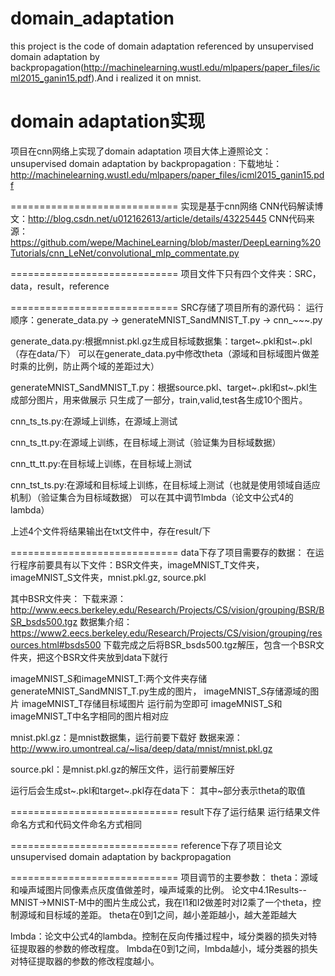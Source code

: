 # domain_adaptation
this project is the code of domain adaptation referenced by unsupervised domain adaptation by backpropagation(http://machinelearning.wustl.edu/mlpapers/paper_files/icml2015_ganin15.pdf).And i realized it on mnist.

domain adaptation实现
=============================

项目在cnn网络上实现了domain adaptation
项目大体上遵照论文：unsupervised domain adaptation by backpropagation  :
下载地址：http://machinelearning.wustl.edu/mlpapers/paper_files/icml2015_ganin15.pdf

=============================
实现是基于cnn网络
CNN代码解读博文：http://blog.csdn.net/u012162613/article/details/43225445
CNN代码来源：https://github.com/wepe/MachineLearning/blob/master/DeepLearning%20Tutorials/cnn_LeNet/convolutional_mlp_commentate.py

=============================
项目文件下只有四个文件夹：SRC，data，result，reference

=============================
SRC存储了项目所有的源代码：
运行顺序：generate_data.py -> generateMNIST_SandMNIST_T.py -> cnn_~~~.py

generate_data.py:根据mnist.pkl.gz生成目标域数据集：target~.pkl和st~.pkl（存在data/下）
可以在generate_data.py中修改theta（源域和目标域图片做差时乘的比例，防止两个域的差距过大）

generateMNIST_SandMNIST_T.py：根据source.pkl、target~.pkl和st~.pkl生成部分图片，用来做展示
只生成了一部分，train,valid,test各生成10个图片。

cnn_ts_ts.py:在源域上训练，在源域上测试

cnn_ts_tt.py:在源域上训练，在目标域上测试（验证集为目标域数据）

cnn_tt_tt.py:在目标域上训练，在目标域上测试

cnn_tst_ts.py:在源域和目标域上训练，在目标域上测试（也就是使用领域自适应机制）（验证集合为目标域数据）
可以在其中调节lmbda（论文中公式4的lambda）

上述4个文件将结果输出在txt文件中，存在result/下

=============================
data下存了项目需要存的数据：
在运行程序前要具有以下文件：BSR文件夹，imageMNIST_T文件夹，imageMNIST_S文件夹，mnist.pkl.gz, source.pkl

其中BSR文件夹：
下载来源：http://www.eecs.berkeley.edu/Research/Projects/CS/vision/grouping/BSR/BSR_bsds500.tgz
数据集介绍：https://www2.eecs.berkeley.edu/Research/Projects/CS/vision/grouping/resources.html#bsds500
下载完成之后将BSR_bsds500.tgz解压，包含一个BSR文件夹，把这个BSR文件夹放到data下就行

imageMNIST_S和imageMNIST_T:两个文件夹存储generateMNIST_SandMNIST_T.py生成的图片，
imageMNIST_S存储源域的图片
imageMNIST_T存储目标域图片
运行前为空即可
imageMNIST_S和imageMNIST_T中名字相同的图片相对应

mnist.pkl.gz：是mnist数据集，运行前要下载好
数据来源：http://www.iro.umontreal.ca/~lisa/deep/data/mnist/mnist.pkl.gz

source.pkl：是mnist.pkl.gz的解压文件，运行前要解压好


运行后会生成st~.pkl和target~.pkl存在data下：
其中~部分表示theta的取值

=============================
result下存了运行结果
运行结果文件命名方式和代码文件命名方式相同

=============================
reference下存了项目论文
unsupervised domain adaptation by backpropagation

=============================
项目调节的主要参数：
theta：源域和噪声域图片同像素点灰度值做差时，噪声域乘的比例。
论文中4.1Results--MNIST->MNIST-M中的图片生成公式，我在I1和I2做差时对I2乘了一个theta，控制源域和目标域的差距。
theta在0到1之间，越小差距越小，越大差距越大

lmbda：论文中公式4的lambda。控制在反向传播过程中，域分类器的损失对特征提取器的参数的修改程度。
lmbda在0到1之间，lmbda越小，域分类器的损失对特征提取器的参数的修改程度越小。
